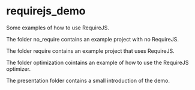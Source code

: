 # requirejs_demo

Some examples of how to use RequireJS.

The folder no_require contains an example project with no RequireJS.

The folder require contains an example project that uses RequireJS.

The folder optimization cointains an example of how to use the RequireJS optimizer.

The presentation folder contains a small introduction of the demo.

